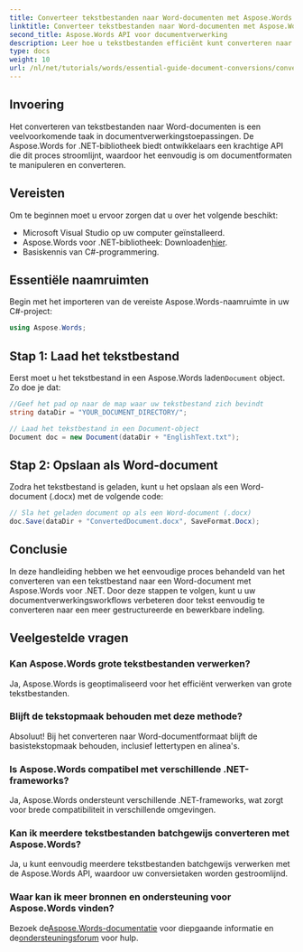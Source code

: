 ```yaml
---
title: Converteer tekstbestanden naar Word-documenten met Aspose.Words voor .NET
linktitle: Converteer tekstbestanden naar Word-documenten met Aspose.Words voor .NET
second_title: Aspose.Words API voor documentverwerking
description: Leer hoe u tekstbestanden efficiënt kunt converteren naar Word-documenten met behulp van de Aspose.Words voor .NET-bibliotheek. Deze stapsgewijze handleiding behandelt vereisten en codevoorbeelden.
type: docs
weight: 10
url: /nl/net/tutorials/words/essential-guide-document-conversions/convert-text-files-to-word-documents/
---
```

## Invoering

Het converteren van tekstbestanden naar Word-documenten is een veelvoorkomende taak in documentverwerkingstoepassingen. De Aspose.Words for .NET-bibliotheek biedt ontwikkelaars een krachtige API die dit proces stroomlijnt, waardoor het eenvoudig is om documentformaten te manipuleren en converteren.

## Vereisten

Om te beginnen moet u ervoor zorgen dat u over het volgende beschikt:
- Microsoft Visual Studio op uw computer geïnstalleerd.
-  Aspose.Words voor .NET-bibliotheek: Downloaden[hier](https://releases.aspose.com/words/net/).
- Basiskennis van C#-programmering.

## Essentiële naamruimten

Begin met het importeren van de vereiste Aspose.Words-naamruimte in uw C#-project:

```csharp
using Aspose.Words;
```

## Stap 1: Laad het tekstbestand

 Eerst moet u het tekstbestand in een Aspose.Words laden`Document` object. Zo doe je dat:

```csharp
//Geef het pad op naar de map waar uw tekstbestand zich bevindt
string dataDir = "YOUR_DOCUMENT_DIRECTORY/";

// Laad het tekstbestand in een Document-object
Document doc = new Document(dataDir + "EnglishText.txt");
```

## Stap 2: Opslaan als Word-document

Zodra het tekstbestand is geladen, kunt u het opslaan als een Word-document (.docx) met de volgende code:

```csharp
// Sla het geladen document op als een Word-document (.docx)
doc.Save(dataDir + "ConvertedDocument.docx", SaveFormat.Docx);
```

## Conclusie

In deze handleiding hebben we het eenvoudige proces behandeld van het converteren van een tekstbestand naar een Word-document met Aspose.Words voor .NET. Door deze stappen te volgen, kunt u uw documentverwerkingsworkflows verbeteren door tekst eenvoudig te converteren naar een meer gestructureerde en bewerkbare indeling.

## Veelgestelde vragen

### Kan Aspose.Words grote tekstbestanden verwerken?
Ja, Aspose.Words is geoptimaliseerd voor het efficiënt verwerken van grote tekstbestanden.

### Blijft de tekstopmaak behouden met deze methode?
Absoluut! Bij het converteren naar Word-documentformaat blijft de basistekstopmaak behouden, inclusief lettertypen en alinea's.

### Is Aspose.Words compatibel met verschillende .NET-frameworks?
Ja, Aspose.Words ondersteunt verschillende .NET-frameworks, wat zorgt voor brede compatibiliteit in verschillende omgevingen.

### Kan ik meerdere tekstbestanden batchgewijs converteren met Aspose.Words?
Ja, u kunt eenvoudig meerdere tekstbestanden batchgewijs verwerken met de Aspose.Words API, waardoor uw conversietaken worden gestroomlijnd.

### Waar kan ik meer bronnen en ondersteuning voor Aspose.Words vinden?
 Bezoek de[Aspose.Words-documentatie](https://reference.aspose.com/words/net/) voor diepgaande informatie en de[ondersteuningsforum](https://forum.aspose.com/c/words/8) voor hulp.